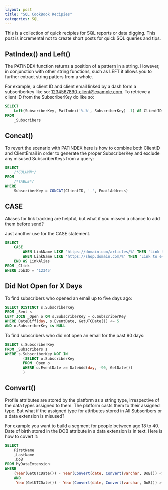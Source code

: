 ```yaml
---
layout: post
title: "SQL CookBook Recipies"
categories: SQL
---
```


This is a collection of quick recipies for SQL reports or data digging. This post is incremental not to create short posts for quick SQL queries and tips.

## PatIndex() and Left()
The PATINDEX function returns a position of a pattern in a string. However, in conjunction with other string functions, such as LEFT it allows you to further extract string patters from a whole. 

For example, a client ID and client email linked by a dash form a subscriberkey like so: 1234567890-client@example.com. To retrieve a client ID from the SubscriberKey do like so:

```sql
SELECT
    Left(SubscriberKey, PatIndex('%-%', SubscriberKey) -1) AS ClientID
FROM
    _Subscribers
```

## Concat()
To revert the scenario with PATINDEX here is how to combine both ClientID and ClientEmail in order to generate the proper SubscriberKey and exclude any misused SubscriberKeys from a query:

```sql
SELECT
    /*COLUMN*/
FROM
    /*TABLE*/
WHERE
    SubscriberKey = CONCAT(ClientID, '-', EmailAddress)
```

## CASE
Aliases for link tracking are helpful, but what if you missed a chance to add them before send?

Just another use for the CASE statement. 

```sql
SELECT
    CASE
        WHEN LinkName LIKE 'https://domain.com/articles/%' THEN 'Link to an article'
        WHEN LinkName LIKE 'https://shop.domain.com/%' THEN 'Link to e-commerce'
    END AS LinkAlias
FROM _Click
WHERE JobID = '12345'
```

## Did Not Open for X Days
To find subscribers who opened an email up to five days ago:

```sql
SELECT DISTINCT s.SubscriberKey
FROM _Sent s
LEFT JOIN _Open o ON s.SubscriberKey = o.SubscriberKey
WHERE DateDiff(day, s.EventDate, GetUTCDate()) <= 5
AND o.SubscriberKey is NULL
```

To find subscribers who did not open an email for the past 90 days:

```sql
SELECT s.SubscriberKey
FROM _Subscribers s
WHERE s.SubscriberKey NOT IN
        (SELECT o.SubscriberKey
        FROM _Open o
        WHERE o.EventDate >= DateAdd(day, -90, GetDate())     
        )
```

## Convert()
Profile attributes are stored by the platform as a string type, irrespective of the data types assigned to them. The platform casts them to their assigned type. But what if the assigned type for attributes stored in All Subscribers or a data extension is misused?

For example you want to build a segment for people between age 18 to 40. Date of birth stored in the DOB attribute in a data extension is in text. Here is how to covert it:

```sql
SELECT
    FirstName
    ,LastName
    ,DoB
FROM MyDataExtension
WHERE
    (Year(GetUTCDate()) - Year(Convert(date, Convert(varchar, DoB))) < 41 
    AND
     Year(GetUTCDate()) - Year(Convert(date, Convert(varchar, DoB))) > 17)
```
